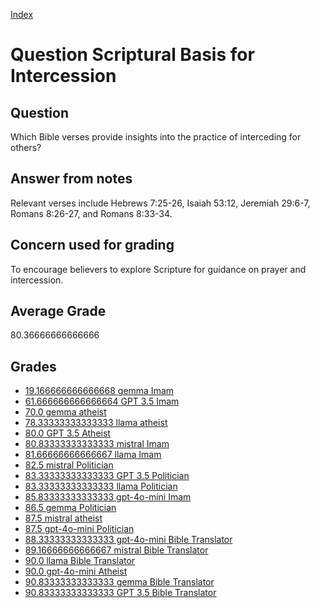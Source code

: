 
[Index](../../index.md)
# Question Scriptural Basis for Intercession
## Question
Which Bible verses provide insights into the practice of interceding for others?

## Answer from notes
Relevant verses include Hebrews 7:25-26, Isaiah 53:12, Jeremiah 29:6-7, Romans 8:26-27, and Romans 8:33-34.

## Concern used for grading
To encourage believers to explore Scripture for guidance on prayer and intercession.

## Average Grade
80.36666666666666

## Grades
 * [19.166666666666668 gemma Imam](../answers/gemma_Imam/Scriptural_Basis_for_Intercession.md)
 * [61.666666666666664 GPT 3.5 Imam](../answers/GPT_3.5_Imam/Scriptural_Basis_for_Intercession.md)
 * [70.0 gemma atheist](../answers/gemma_atheist/Scriptural_Basis_for_Intercession.md)
 * [78.33333333333333 llama atheist](../answers/llama_atheist/Scriptural_Basis_for_Intercession.md)
 * [80.0 GPT 3.5 Atheist](../answers/GPT_3.5_Atheist/Scriptural_Basis_for_Intercession.md)
 * [80.83333333333333 mistral Imam](../answers/mistral_Imam/Scriptural_Basis_for_Intercession.md)
 * [81.66666666666667 llama Imam](../answers/llama_Imam/Scriptural_Basis_for_Intercession.md)
 * [82.5 mistral Politician](../answers/mistral_Politician/Scriptural_Basis_for_Intercession.md)
 * [83.33333333333333 GPT 3.5 Politician](../answers/GPT_3.5_Politician/Scriptural_Basis_for_Intercession.md)
 * [83.33333333333333 llama Politician](../answers/llama_Politician/Scriptural_Basis_for_Intercession.md)
 * [85.83333333333333 gpt-4o-mini Imam](../answers/gpt-4o-mini_Imam/Scriptural_Basis_for_Intercession.md)
 * [86.5 gemma Politician](../answers/gemma_Politician/Scriptural_Basis_for_Intercession.md)
 * [87.5 mistral atheist](../answers/mistral_atheist/Scriptural_Basis_for_Intercession.md)
 * [87.5 gpt-4o-mini Politician](../answers/gpt-4o-mini_Politician/Scriptural_Basis_for_Intercession.md)
 * [88.33333333333333 gpt-4o-mini Bible Translator](../answers/gpt-4o-mini_Bible_Translator/Scriptural_Basis_for_Intercession.md)
 * [89.16666666666667 mistral Bible Translator](../answers/mistral_Bible_Translator/Scriptural_Basis_for_Intercession.md)
 * [90.0 llama Bible Translator](../answers/llama_Bible_Translator/Scriptural_Basis_for_Intercession.md)
 * [90.0 gpt-4o-mini Atheist](../answers/gpt-4o-mini_Atheist/Scriptural_Basis_for_Intercession.md)
 * [90.83333333333333 gemma Bible Translator](../answers/gemma_Bible_Translator/Scriptural_Basis_for_Intercession.md)
 * [90.83333333333333 GPT 3.5 Bible Translator](../answers/GPT_3.5_Bible_Translator/Scriptural_Basis_for_Intercession.md)
